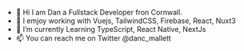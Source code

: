 - 👋 Hi I am Dan a Fullstack Developer fron Cornwall.
- 👀 I emjoy working with Vuejs, TailwindCSS, Firebase, React, Nuxt3
- 🌱 I’m currently Learning TypeScript, React Native, NextJs
- 📫 You can reach me on Twitter @danc_mallett

<!---
dcmallett/dcmallett is a ✨ special ✨ repository because its `README.md` (this file) appears on your GitHub profile.
You can click the Preview link to take a look at your changes.
--->
